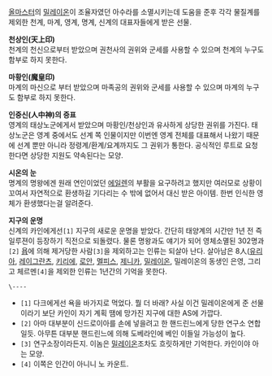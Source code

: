 [올마스터](%EC%98%AC%EB%A7%88%EC%8A%A4%ED%84%B0.md)의
[밀레이온](%EB%B0%80%EB%A0%88%EC%9D%B4%EC%98%A8.md)이 조율자였던 아수라를 소멸시키는데 도움을 준후
각각 물질계를 제외한 천계, 마계, 영계, 명계, 신계의 대표자들에게 받은 선물.

**천상인(天上印)**  
천계의 천신으로부터 받았으며 권천사의 권위와 군세를 사용할 수 있으며 천계의 누구도 함부로 하지 못한다.

**마황인(魔皇印)**   
마계의 마신으로 부터 받았으며 마족공의 권위와 군세를 사용할 수 있으며 마계의 누구도 함부로 하지 못한다.

**인중신(人中神)의 증표**  
영계의 태상노군에게서 받았으며 마황인/천상인과 유사하게 상당한 권위를 가진다. 태상노군은 영계 중에서도 선계 쪽 인물이지만 이번엔 영계
전체를 대표해서 나왔기 때문에 선계 뿐만 아니라 정령계/환계/요계까지도 그 권위가 통한다. 공식적인 루트로 요청한다면 상당한 지원도
약속된다는 모양.

**시온의 눈**  
명계의 명왕에겐 원래 연인이었던 [에일렌](%EC%97%90%EC%9D%BC%EB%A0%8C.md)의 부활을 요구하려고 했지만 여러모로
상황이 꼬여서 자연적으로 환생하길 기다리는 수 밖에 없어서 대신 받은 아이템. 한번 인식한 영체가 환생했다는걸 알려준다.

**지구의 운명**  
신계의 카인에게선`[1]` 지구의 새로운 운명을 받았다. 간단히 태양계의 시간만 1년 전 즉 일루젼이 등장하기 직전으로 되돌렸다. 물론
명왕과도 얘기가 되어 영체소멸된 302명과`[2]` [욥](%EC%9A%A5.md)에 의해 제거당한 사람`[3]`을 제외하고는 인류는
되살아 난다. 살아남은 8人([유리아](%EC%9C%A0%EB%A6%AC%EC%95%84.md),
[레이그란츠](%EB%A0%88%EC%9D%B4%EA%B7%B8%EB%9E%80%EC%B8%A0.md),
[키리에](%ED%82%A4%EB%A6%AC%EC%97%90.md), [로안](%EB%A1%9C%EC%95%88.md),
[멜피스](%EB%A9%9C%ED%94%BC%EC%8A%A4.md),
[제니카](%EC%A0%9C%EB%8B%88%EC%B9%B4.md),
[밀레이온](%EB%B0%80%EB%A0%88%EC%9D%B4%EC%98%A8.md), 밀레이온의 동생인 은영, 그리고
체르멘`[4]`을 제외한 인류는 1년간의 기억을 못한다.

`\----`

  * `[1]` 다크에게선 욕을 바가지로 먹었다. 뭘 더 바래? 사실 이건 밀레이온에게 준 선물이라기 보단 카인이 자기 계획 땜에 망가진 지구에 대한 AS에 가깝다.
  * `[2]` 아마 대부분이 신드로이아를 손에 넣을려고 한 핸드린느에게 당한 연구소 연합일듯. 아무튼 대부분 핸드린느에 의해 도베라인에 베인 이들일 가능성이 높다.
  * `[3]` 연구소장이라든지. 이놈은 [밀레이온](%EB%B0%80%EB%A0%88%EC%9D%B4%EC%98%A8.md)조차도 흐릿하게만 기억한다. 카인이야 아는 모양.
  * `[4]` 이쪽은 인간이 아니니 노 카운트.

